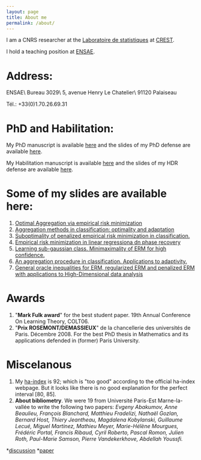 ```yaml
---
layout: page
title: About me
permalink: /about/
---
```


I am a CNRS researcher at the [Laboratoire de statistiques](http://www.crest.fr/index.php?option=com_content&view=article&id=58&Itemid=104) at [CREST](http://www.crest.fr).
 
I hold a teaching position at [ENSAE](http://www.ensae.fr). 


# Address:
ENSAE\\
Bureau 3029\\
5, avenue Henry Le Chatelier\\
91120 Palaiseau

Tél.: +33(0)1.70.26.69.31

# PhD and Habilitation:
My PhD manuscript is available [here](/assets/These-Guillaume-Lecue.pdf) and the slides of my PhD defense are available [here](/assets/soutenanceTheseVersionFinale.pdf).

My Habilitation manuscript is available [here](/assets/HDR.pdf) and the slides of my HDR defense are available [here](/assets/HDR-Presentation.pdf).

# Some of my slides are available here:
1. [Optimal Aggregation via empirical risk minimization](/assets/PresentationGottingem.pdf)
2. [Aggregation methods in classification: optimality and adaptation](/assets/PresentationLisboa07.pdf)
3. [Suboptimality of penalized empirical risk minimization in classification.](/assets/PresentationCOLT07.pdf)
4. [Empirical risk minimization in linear regressiona dn phase recovery](/assets/expose-LM15.pdf)
5. [Learning sub-gaussian class. Minimaximality of ERM for high confidence.](/assets/Learning-subgaussian-class.pdf)
6. [An aggregation procedure in classification. Applications to adaptivity.](/assets/PresentationPittsburgh2006.pdf)
7. [General oracle inequalities for ERM, regularized ERM and penalized ERM with applications to High-Dimensional data analysis](/assets/Princeton-05-12.pdf)


# Awards
1. "**Mark Fulk award**" for the best student paper. 19th Annual Conference On Learning Theory, COLT06.
2. "**Prix ROSEMONT/DEMASSIEUX**"  de la chancellerie des universités de Paris. Décembre 2008. For the best PhD thesis in Mathematics and its applications defended in (former) Paris University.

# Miscelanous
1. My [ha-index](https://www.irif.univ-paris-diderot.fr/~haberm//haindex.html) is 92; which is "too good" according to the official ha-index webpage. But it looks like there is no good explanation for the perfect interval [80, 85]. 
2. **About bibliometry**. We were 19 from Université Paris-Est Marne-la-vallée to write the following two papers: *Evgeny Abakumov, Anne Beaulieu, François Blanchard, Matthieu Fradelizi, Nathaël Gozlan, Bernard Host, Thiery Jeantheau, Magdalena Kobylanski, Guillaume Lecué, Miguel Martinez, Mathieu Meyer, Marie-Hélène Mourgues, Frédéric Portal, Francis Ribaud, Cyril Roberto, Pascal Romon, Julien Roth, Paul-Marie Samson, Pierre Vandekerkhove, Abdellah Youssfi.*
  
*[discussion](/assets/bibliometrie-hal-arXiv.pdf)
*[paper](/assets/logsob-Lamplighter.pdf)



